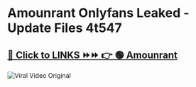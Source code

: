 
 # Amounrant Onlyfans Leaked - Update Files 4t547

## <h2><a href="https://clipsfans.com/Amounrant&ref=git">🔗 Click to LINKS ⏩⏩ 👉 🟢 Amounrant </a></h2>

<a href="https://clipsfans.com/Amounrant&ref=git" rel="nofollow" data-target="animated-image.originalLink"><img src="https://i.ibb.co.com/xMMVF88/686577567.gif" alt="Viral Video Original" style="max-width: 100%; display: inline-block;" data-target="animated-image.originalImage"></a>

